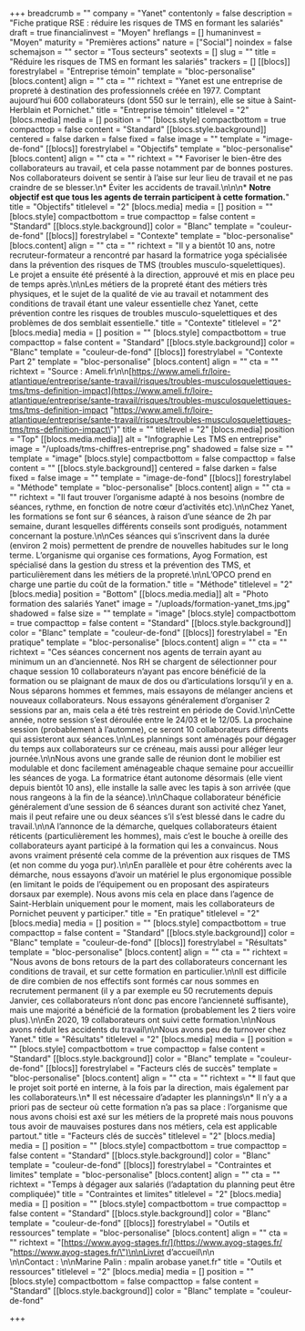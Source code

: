 +++
breadcrumb = ""
company = "Yanet"
contentonly = false
description = "Fiche pratique RSE : réduire les risques de TMS en formant les salariés"
draft = true
financialinvest = "Moyen"
hreflangs = []
humaninvest = "Moyen"
maturity = "Premières actions"
nature = ["Social"]
noindex = false
schemajson = ""
sector = "Tous secteurs"
seotexts = []
slug = ""
title = "Réduire les risques de TMS en formant les salariés"
trackers = []
[[blocs]]
forestrylabel = "Entreprise témoin"
template = "bloc-personalise"
[blocs.content]
align = ""
cta = ""
richtext = "Yanet est une entreprise de propreté à destination des professionnels créée en 1977. Comptant aujourd’hui 600 collaborateurs (dont 550 sur le terrain), elle se situe à Saint-Herblain et Pornichet."
title = "Entreprise témoin"
titlelevel = "2"
[blocs.media]
media = []
position = ""
[blocs.style]
compactbottom = true
compacttop = false
content = "Standard"
[[blocs.style.background]]
centered = false
darken = false
fixed = false
image = ""
template = "image-de-fond"
[[blocs]]
forestrylabel = "Objectifs"
template = "bloc-personalise"
[blocs.content]
align = ""
cta = ""
richtext = "* Favoriser le bien-être des collaborateurs au travail, et cela passe notamment par de bonnes postures. Nos collaborateurs doivent se sentir à l’aise sur leur lieu de travail et ne pas craindre de se blesser.\n* Éviter les accidents de travail.\n\n\n* **Notre objectif est que tous les agents de terrain participent à cette formation.**"
title = "Objectifs"
titlelevel = "2"
[blocs.media]
media = []
position = ""
[blocs.style]
compactbottom = true
compacttop = false
content = "Standard"
[[blocs.style.background]]
color = "Blanc"
template = "couleur-de-fond"
[[blocs]]
forestrylabel = "Contexte"
template = "bloc-personalise"
[blocs.content]
align = ""
cta = ""
richtext = "Il y a bientôt 10 ans, notre recruteur-formateur a rencontré par hasard la formatrice yoga spécialisée dans la prévention des risques de TMS (troubles musculo-squelettiques). Le projet a ensuite été présenté à la direction, approuvé et mis en place peu de temps après.\n\nLes métiers de la propreté étant des métiers très physiques, et le sujet de la qualité de vie au travail et notamment des conditions de travail étant une valeur essentielle chez Yanet, cette prévention contre les risques de troubles musculo-squelettiques et des problèmes de dos semblait essentielle."
title = "Contexte"
titlelevel = "2"
[blocs.media]
media = []
position = ""
[blocs.style]
compactbottom = true
compacttop = false
content = "Standard"
[[blocs.style.background]]
color = "Blanc"
template = "couleur-de-fond"
[[blocs]]
forestrylabel = "Contexte Part 2"
template = "bloc-personalise"
[blocs.content]
align = ""
cta = ""
richtext = "Source : Ameli.fr\n\n[https://www.ameli.fr/loire-atlantique/entreprise/sante-travail/risques/troubles-musculosquelettiques-tms/tms-definition-impact](https://www.ameli.fr/loire-atlantique/entreprise/sante-travail/risques/troubles-musculosquelettiques-tms/tms-definition-impact \"https://www.ameli.fr/loire-atlantique/entreprise/sante-travail/risques/troubles-musculosquelettiques-tms/tms-definition-impact\")"
title = ""
titlelevel = "2"
[blocs.media]
position = "Top"
[[blocs.media.media]]
alt = "Infographie Les TMS en entreprise"
image = "/uploads/tms-chiffres-entreprise.png"
shadowed = false
size = ""
template = "image"
[blocs.style]
compactbottom = false
compacttop = false
content = ""
[[blocs.style.background]]
centered = false
darken = false
fixed = false
image = ""
template = "image-de-fond"
[[blocs]]
forestrylabel = "Méthode"
template = "bloc-personalise"
[blocs.content]
align = ""
cta = ""
richtext = "Il faut trouver l’organisme adapté à nos besoins (nombre de séances, rythme, en fonction de notre cœur d’activités etc).\n\nChez Yanet, les formations se font sur 6 séances, à raison d’une séance de 2h par semaine, durant lesquelles différents conseils sont prodigués, notamment concernant la posture.\n\nCes séances qui s’inscrivent dans la durée (environ 2 mois) permettent de prendre de nouvelles habitudes sur le long terme. L’organisme qui organise ces formations, Ayog Formation, est spécialisé dans la gestion du stress et la prévention des TMS, et particulièrement dans les métiers de la propreté.\n\nL’OPCO prend en charge une partie du coût de la formation."
title = "Méthode"
titlelevel = "2"
[blocs.media]
position = "Bottom"
[[blocs.media.media]]
alt = "Photo formation des salariés Yanet"
image = "/uploads/formation-yanet_tms.jpg"
shadowed = false
size = ""
template = "image"
[blocs.style]
compactbottom = true
compacttop = false
content = "Standard"
[[blocs.style.background]]
color = "Blanc"
template = "couleur-de-fond"
[[blocs]]
forestrylabel = "En pratique"
template = "bloc-personalise"
[blocs.content]
align = ""
cta = ""
richtext = "Ces séances concernent nos agents de terrain ayant au minimum un an d’ancienneté. Nos RH se chargent de sélectionner pour chaque session 10 collaborateurs n’ayant pas encore bénéficié de la formation ou se plaignant de maux de dos ou d’articulations lorsqu’il y en a. Nous séparons hommes et femmes, mais essayons de mélanger anciens et nouveaux collaborateurs. Nous essayons généralement d’organiser 2 sessions par an, mais cela a été très restreint en période de Covid.\n\nCette année, notre session s’est déroulée entre le 24/03 et le 12/05. La prochaine session (probablement à l’automne), ce seront 10 collaborateurs différents qui assisteront aux séances.\n\nLes plannings sont aménagés pour dégager du temps aux collaborateurs sur ce créneau, mais aussi pour alléger leur journée.\n\nNous avons une grande salle de réunion dont le mobilier est modulable et donc facilement aménageable chaque semaine pour accueillir les séances de yoga. La formatrice étant autonome désormais (elle vient depuis bientôt 10 ans), elle installe la salle avec les tapis à son arrivée (que nous rangeons à la fin de la séance).\n\nChaque collaborateur bénéficie généralement d’une session de 6 séances durant son activité chez Yanet, mais il peut refaire une ou deux séances s’il s’est blessé dans le cadre du travail.\n\nA l’annonce de la démarche, quelques collaborateurs étaient réticents (particulièrement les hommes), mais c’est le bouche à oreille des collaborateurs ayant participé à la formation qui les a convaincus. Nous avons vraiment présenté cela comme de la prévention aux risques de TMS (et non comme du yoga pur).\n\nEn parallèle et pour être cohérents avec la démarche, nous essayons d’avoir un matériel le plus ergonomique possible (en limitant le poids de l’équipement ou en proposant des aspirateurs dorsaux par exemple). Nous avons mis cela en place dans l’agence de Saint-Herblain uniquement pour le moment, mais les collaborateurs de Pornichet peuvent y participer."
title = "En pratique"
titlelevel = "2"
[blocs.media]
media = []
position = ""
[blocs.style]
compactbottom = true
compacttop = false
content = "Standard"
[[blocs.style.background]]
color = "Blanc"
template = "couleur-de-fond"
[[blocs]]
forestrylabel = "Résultats"
template = "bloc-personalise"
[blocs.content]
align = ""
cta = ""
richtext = "Nous avons de bons retours de la part des collaborateurs concernant les conditions de travail, et sur cette formation en particulier.\n\nIl est difficile de dire combien de nos effectifs sont formés car nous sommes en recrutement permanent (il y a par exemple eu 50 recrutements depuis Janvier, ces collaborateurs n’ont donc pas encore l’ancienneté suffisante), mais une majorité a bénéficié de la formation (probablement les 2 tiers voire plus).\n\nEn 2020, 19 collaborateurs ont suivi cette formation.\n\nNous avons réduit les accidents du travail\n\nNous avons peu de turnover chez Yanet."
title = "Résultats"
titlelevel = "2"
[blocs.media]
media = []
position = ""
[blocs.style]
compactbottom = true
compacttop = false
content = "Standard"
[[blocs.style.background]]
color = "Blanc"
template = "couleur-de-fond"
[[blocs]]
forestrylabel = "Facteurs clés de succès"
template = "bloc-personalise"
[blocs.content]
align = ""
cta = ""
richtext = "* Il faut que le projet soit porté en interne, à la fois par la direction, mais également par les collaborateurs.\n* Il est nécessaire d’adapter les plannings\n* Il n’y a a priori pas de secteur où cette formation n’a pas sa place : l’organisme que nous avons choisi est axé sur les métiers de la propreté mais nous pouvons tous avoir de mauvaises postures dans nos métiers, cela est applicable partout."
title = "Facteurs clés de succès"
titlelevel = "2"
[blocs.media]
media = []
position = ""
[blocs.style]
compactbottom = true
compacttop = false
content = "Standard"
[[blocs.style.background]]
color = "Blanc"
template = "couleur-de-fond"
[[blocs]]
forestrylabel = "Contraintes et limites"
template = "bloc-personalise"
[blocs.content]
align = ""
cta = ""
richtext = "Temps à dégager aux salariés (l’adaptation du planning peut être compliquée)"
title = "Contraintes et limites"
titlelevel = "2"
[blocs.media]
media = []
position = ""
[blocs.style]
compactbottom = true
compacttop = false
content = "Standard"
[[blocs.style.background]]
color = "Blanc"
template = "couleur-de-fond"
[[blocs]]
forestrylabel = "Outils et ressources"
template = "bloc-personalise"
[blocs.content]
align = ""
cta = ""
richtext = "[https://www.ayog-stages.fr/](https://www.ayog-stages.fr/ \"https://www.ayog-stages.fr/\")\n\nLivret d’accueil\n\n<br>\n\nContact : \n\nMarine Palin : mpalin arobase yanet.fr"
title = "Outils et ressources"
titlelevel = "2"
[blocs.media]
media = []
position = ""
[blocs.style]
compactbottom = false
compacttop = false
content = "Standard"
[[blocs.style.background]]
color = "Blanc"
template = "couleur-de-fond"

+++
